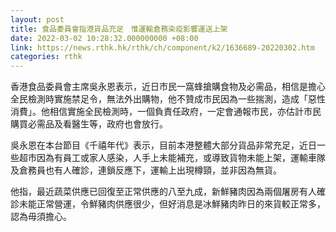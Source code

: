 ```yaml
---
layout: post
title: 食品委員會指港貨品充足　惟運輸倉務染疫影響運送上架
date: 2022-03-02 10:28:32.000000000 +08:00
link: https://news.rthk.hk/rthk/ch/component/k2/1636689-20220302.htm
categories: rthk
---
```


香港食品委員會主席吳永恩表示，近日市民一窩蜂搶購食物及必需品，相信是擔心全民檢測時實施禁足令，無法外出購物，他不贊成市民因為一些揣測，造成「惡性消費」。他相信實施全民檢測時，一個負責任政府，一定會通報市民，亦估計市民購買必需品及看醫生等，政府也會放行。

吳永恩在本台節目《千禧年代》表示，目前本港整體大部分貨品非常充足，近日一些超市因為有員工或家人感染，人手上未能補充，或導致貨物未能上架，運輸車隊及倉務員也有人確診，連鎖反應下，運輸上出現樽頸，並非因為無貨。

他指，最近蔬菜供應已回復至正常供應的八至九成，新鮮豬肉因為兩個屠房有人確診未能正常營運，令鮮豬肉供應很少，但好消息是冰鮮豬肉昨日的來貨較正常多，認為毋須擔心。
